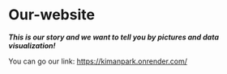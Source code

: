 # Our-website

***This is our story and we want to tell you by pictures and data visualization!***

You can go our link: https://kimanpark.onrender.com/
